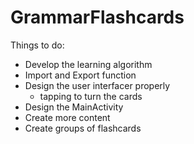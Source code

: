 # GrammarFlashcards
Things to do:
- Develop the learning algorithm
- Import and Export function
- Design the user interfacer properly
  - tapping to turn the cards
- Design the MainActivity
- Create more content
- Create groups of flashcards
